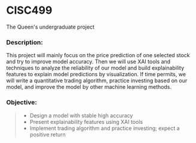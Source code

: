 # CISC499
The Queen's undergraduate project

### Description: 
This project will mainly focus on the price prediction of one selected stock and try to improve model accuracy. Then we will use XAI tools and techniques to analyze the reliability of our model and build explainability features to explain model predictions by visualization. If time permits, we will write a quantitative trading algorithm, practice investing based on our model, and improve the model by other machine learning methods.  

### Objective: 
>- Design a model with stable high accuracy
>- Present explainability features using XAI tools
>- Implement trading algorithm and practice investing; expect a positive return
